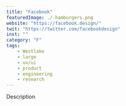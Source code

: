 ```yaml
---
title: "Facebook"
featuredImage: ./-hamburgers.png
website: "https://facebook.design/"
twit: "https://twitter.com/facebookdesign"
inst: ""
category: "F"
tags:
    - Westlake
    - large
    - ux/ui
    - product
    - engineering
    - research
---
```


Description
